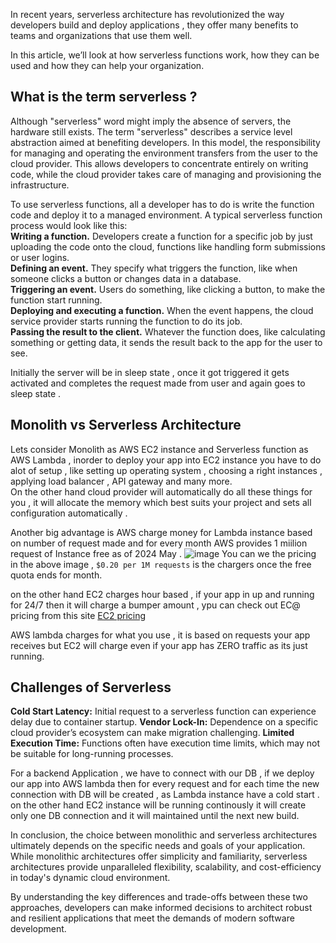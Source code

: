 In recent years, serverless architecture has revolutionized the way developers build and deploy applications , they offer many benefits to teams and organizations that use them well.  <br/>

In this article, we’ll look at how serverless functions work, how they can be used and how they can help your organization.

## What is the term serverless ?
Although "serverless" word might imply the absence of servers, the hardware still exists. 
The term "serverless" describes a service level abstraction aimed at benefiting developers. 
In this model, the responsibility for managing and operating the environment transfers from the user to the cloud provider.
This allows developers to concentrate entirely on writing code, while the cloud provider takes care of managing and provisioning the infrastructure.


To use serverless functions, all a developer has to do is write the function code and deploy it to a managed environment. A typical serverless function process would look like this: <br/>
**Writing a function.** Developers create a function for a specific job by just uploading the code onto the cloud, functions like handling form submissions or user logins. <br/>
**Defining an event.** They specify what triggers the function, like when someone clicks a button or changes data in a database. <br/>
**Triggering an event.** Users do something, like clicking a button, to make the function start running. <br/>
**Deploying and executing a function.** When the event happens, the cloud service provider starts running the function to do its job. <br/>
**Passing the result to the client.** Whatever the function does, like calculating something or getting data, it sends the result back to the app for the user to see. <br/>

Initially the server will be in sleep state , once it got triggered it gets activated and completes the request made from user and again goes to sleep state .

## Monolith vs Serverless Architecture
Lets consider Monolith as AWS EC2 instance and Serverless function as AWS Lambda , inorder to deploy your app into EC2 instance you have to do alot of setup ,
like setting up operating system , choosing a right instances , applying load balancer , API gateway and many more.  <br/>
On the other hand cloud provider will automatically do all these things for you , it will allocate the memory which best suits your project and sets all configuration automatically .<br/>

Another big advantage is AWS charge money for Lambda instance based on number of request made and for every month AWS provides 1 miilion request of Instance free as of 2024 May .
![image](https://github.com/jamAL108/connect/assets/115083239/6fc6034b-0173-4536-9f43-b943c7dbe489)
You can we the pricing in the above image , `$0.20 per 1M requests` is the chargers once the free quota ends for month.

on the other hand EC2 charges hour based , if your app in up and running for 24/7 then it will charge a bumper amount , ypu can check out EC@ pricing from this site 
[EC2 pricing](https://instances.vantage.sh/)

AWS lambda charges for what you use , it is based on requests your app receives but EC2 will charge even if your app has ZERO traffic as its just running. <br/>


## Challenges of Serverless
**Cold Start Latency:** Initial request to a serverless function can experience delay due to container startup.
**Vendor Lock-In:** Dependence on a specific cloud provider’s ecosystem can make migration challenging.
**Limited Execution Time:** Functions often have execution time limits, which may not be suitable for long-running processes.

For a backend Application , we have to connect with our DB , if we deploy our app into AWS lambda then for every request and for each time the new connection with DB will be created ,
as Lambda instance have a cold start . on the other hand EC2 instance will be running continously it will create only one DB connection and it will maintained until the next new build.


In conclusion, the choice between monolithic and serverless architectures ultimately depends on the specific needs and goals of your application. While monolithic architectures offer simplicity and familiarity, serverless architectures provide unparalleled flexibility, scalability, and cost-efficiency in today's dynamic cloud environment.

By understanding the key differences and trade-offs between these two approaches, developers can make informed decisions to architect robust and resilient applications that meet the demands of modern software development.


